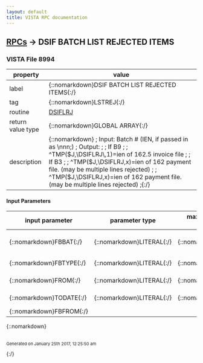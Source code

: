 ```yaml
---
layout: default
title: VISTA RPC documentation
---
```




## [RPCs](TableOfContent.md) &#8594; DSIF BATCH LIST REJECTED ITEMS 



### VISTA File 8994 


 property | value 
--- | --- 
 label | {::nomarkdown}DSIF BATCH LIST REJECTED ITEMS{:/}
 tag | {::nomarkdown}LSTREJ{:/}
 routine | [DSIFLRJ](http://code.osehra.org/dox/Routine_DSIFLRJ_source.html)
 return value type | {::nomarkdown}GLOBAL ARRAY{:/}
 description | {::nomarkdown} ; Input: Batch # (IEN, if passed in as \nnn;\) ; Output: ;    ; If B9 ;    ; ^TMP($J,\DSIFLRJ\,1)=ien of 162.5 invoice file ; ; If B3 ; ; ^TMP($J,\DSIFLRJ\,x)=ien of 162 payment file.  (may be multiple lines rejected) ; ; ^TMP($J,\DSIFLRJ\,x)=ien of 162 payment file.  (may be multiple lines rejected) ;{:/}

#### Input Parameters

| input parameter | parameter type | maximum data length | required | description | 
| --- | --- | --- | --- | --- | 
| {::nomarkdown}FBBAT{:/} | {::nomarkdown}LITERAL{:/} | {::nomarkdown}10{:/} | {::nomarkdown}true{:/} | {::nomarkdown}Batch IEN or number IEN;NUMBER{:/} | 
| {::nomarkdown}FBTYPE{:/} | {::nomarkdown}LITERAL{:/} | {::nomarkdown}2{:/} | {::nomarkdown}true{:/} | {::nomarkdown}Batch type (required){:/} | 
| {::nomarkdown}FROM{:/} | {::nomarkdown}LITERAL{:/} | {::nomarkdown}7{:/} | {::nomarkdown}true{:/} | {::nomarkdown}Date beginning from{:/} | 
| {::nomarkdown}TODATE{:/} | {::nomarkdown}LITERAL{:/} | {::nomarkdown}7{:/} | {::nomarkdown}true{:/} | {::nomarkdown}Until date{:/} | 
| {::nomarkdown}FBFROM{:/} |  |  |  |  | 

{::nomarkdown} <br/><br/><p style="font-size: 11px">Generated on January 25th 2017, 12:25:50 am</p>{:/}